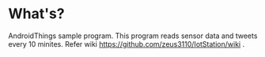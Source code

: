 # What's?
AndroidThings sample program. This program reads sensor data and tweets every 10 minites.
Refer wiki https://github.com/zeus3110/IotStation/wiki .

